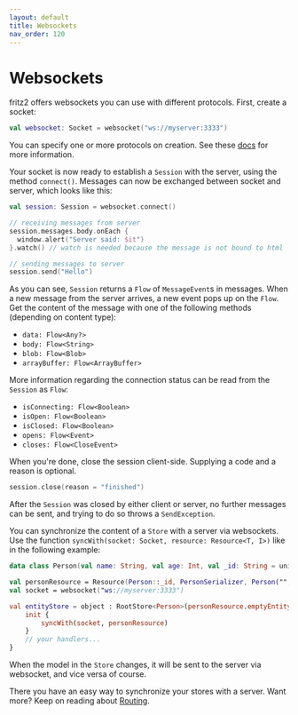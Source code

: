 ```yaml
---
layout: default
title: Websockets
nav_order: 120
---
```

# Websockets

fritz2 offers websockets you can use with different protocols. First, create a socket:
 
```kotlin
val websocket: Socket = websocket("ws://myserver:3333")
```
You can specify one or more protocols on creation. See these [docs](https://developer.mozilla.org/en-US/docs/Web/API/WebSocket/WebSocket) for more information.

Your socket is now ready to establish a `Session` with the server, using the method `connect()`. Messages can now be exchanged between socket and server, which looks like this:

```kotlin
val session: Session = websocket.connect()

// receiving messages from server
session.messages.body.onEach {
  window.alert("Server said: $it")
}.watch() // watch is needed because the message is not bound to html

// sending messages to server
session.send("Hello")
```

As you can see, `Session` returns a `Flow` of `MessageEvent`s in messages. When a new message from the server arrives, a new event pops up on the `Flow`. Get the content of the message with one of the following methods (depending on content type):
 
* `data: Flow<Any?>`
* `body: Flow<String>`
* `blob: Flow<Blob>`
* `arrayBuffer: Flow<ArrayBuffer>`

More information regarding the connection status can be read from the `Session` as `Flow`:
* `isConnecting: Flow<Boolean>`
* `isOpen: Flow<Boolean>`
* `isClosed: Flow<Boolean>`
* `opens: Flow<Event>`
* `closes: Flow<CloseEvent>`

When you're done, close the session client-side. Supplying a code and a reason is optional.
```kotlin
session.close(reason = "finished")
```
After the `Session` was closed by either client or server, no further messages can be sent, and trying to do so throws a `SendException`.


You can synchronize the content of a `Store` with a server via websockets. Use the function `syncWith(socket: Socket, resource: Resource<T, I>)` like in the following example:

```kotlin
data class Person(val name: String, val age: Int, val _id: String = uniqueId())

val personResource = Resource(Person::_id, PersonSerializer, Person("", 0))
val socket = websocket("ws://myserver:3333")

val entityStore = object : RootStore<Person>(personResource.emptyEntity) {
    init {
        syncWith(socket, personResource)
    }
    // your handlers...
}
```

When the model in the `Store` changes, it will be sent to the server via websocket, and vice versa of course.

There you have an easy way to synchronize your stores with a server. Want more? Keep on reading about [Routing](Routing.html).